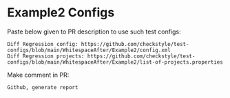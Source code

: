 # Example2 Configs
Paste below given to PR description to use such test configs:
```
Diff Regression config: https://github.com/checkstyle/test-configs/blob/main/WhitespaceAfter/Example2/config.xml
Diff Regression projects: https://github.com/checkstyle/test-configs/blob/main/WhitespaceAfter/Example2/list-of-projects.properties
```
Make comment in PR:
```
Github, generate report
```
